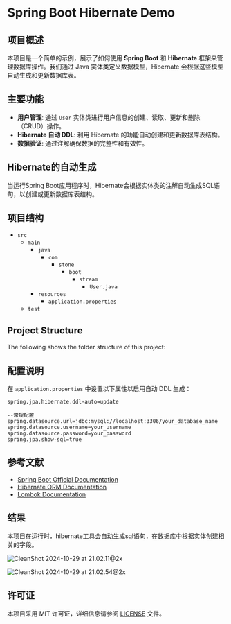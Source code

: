 # Spring Boot Hibernate Demo

## 项目概述

本项目是一个简单的示例，展示了如何使用 **Spring Boot** 和 **Hibernate** 框架来管理数据库操作。我们通过 Java 实体类定义数据模型，Hibernate 会根据这些模型自动生成和更新数据库表。

## 主要功能

- **用户管理**: 通过 `User` 实体类进行用户信息的创建、读取、更新和删除（CRUD）操作。
- **Hibernate 自动 DDL**: 利用 Hibernate 的功能自动创建和更新数据库表结构。
- **数据验证**: 通过注解确保数据的完整性和有效性。

## Hibernate的自动生成

当运行Spring Boot应用程序时，Hibernate会根据实体类的注解自动生成SQL语句，以创建或更新数据库表结构。

## 项目结构
- `src`
  - `main`
    - `java`
      - `com`
        - `stone`
          - `boot`
            - `stream`
              - `User.java`
    - `resources`
      - `application.properties`
  - `test`



## Project Structure

The following shows the folder structure of this project:

## 配置说明

在 `application.properties` 中设置以下属性以启用自动 DDL 生成：

```properties
spring.jpa.hibernate.ddl-auto=update

--常规配置
spring.datasource.url=jdbc:mysql://localhost:3306/your_database_name
spring.datasource.username=your_username
spring.datasource.password=your_password
spring.jpa.show-sql=true
```

## 参考文献

- [Spring Boot Official Documentation](https://spring.io/projects/spring-boot)
- [Hibernate ORM Documentation](https://hibernate.org/orm/documentation/)
- [Lombok Documentation](https://projectlombok.org/)

## 结果

本项目在运行时，hibernate工具会自动生成sql语句，在数据库中根据实体创建相关的字段。

![CleanShot 2024-10-29 at 21.02.11@2x](https://cdn.jsdelivr.net/gh/stoneBuild29/MyPictures@main/upload/CleanShot%202024-10-29%20at%2021.02.11%402x.png)

![CleanShot 2024-10-29 at 21.02.54@2x](https://cdn.jsdelivr.net/gh/stoneBuild29/MyPictures@main/upload/CleanShot%202024-10-29%20at%2021.02.54%402x.png)





## 许可证

本项目采用 MIT 许可证，详细信息请参阅 [LICENSE](LICENSE) 文件。
